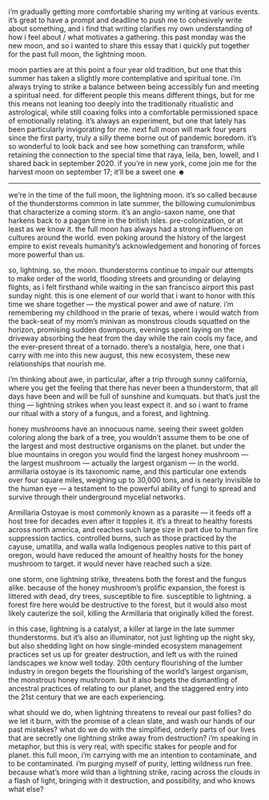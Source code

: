 i’m gradually getting more comfortable sharing my writing at various events. it’s great to have a prompt and deadline to push me to cohesively write about something, and i find that writing clarifies my own understanding of how i feel about / what motivates a gathering. this past monday was the new moon, and so i wanted to share this essay that i quickly put together for the past full moon, the lightning moon.

moon parties are at this point a four year old tradition, but one that this summer has taken a slightly more contemplative and spiritual tone. i’m always trying to strike a balance between being accessibly fun and meeting a spiritual need. for different people this means different things, but for me this means not leaning too deeply into the traditionally ritualistic and astrological, while still coaxing folks into a comfortable permissioned space of emotionally relating. it’s always an experiment, but one that lately has been particularly invigorating for me. next full moon will mark four years since the first party, truly a silly theme borne out of pandemic boredom. it’s so wonderful to look back and see how something can transform, while retaining the connection to the special time that raya, leila, ben, lowell, and I shared back in september 2020. if you’re in new york, come join me for the harvest moon on september 17; it’ll be a sweet one ☻ 

---

we’re in the time of the full moon, the lightning moon. it’s so called because of the thunderstorms common in late summer, the billowing cumulonimbus that characterize a coming storm. it’s an anglo-saxon name, one that harkens back to a pagan time in the british isles. pre-colonization, or at least as we know it. the full moon has always had a strong influence on cultures around the world. even poking around the history of the largest empire to exist reveals humanity’s acknowledgement and honoring of forces more powerful than us.

so, lightning. so, the moon. thunderstorms continue to impair our attempts to make order of the world, flooding streets and grounding or delaying flights, as i felt firsthand while waiting in the san francisco airport this past sunday night. this is one element of our world that i want to honor with this time we share together — the mystical power and awe of nature. i’m remembering my childhood in the prarie of texas, where i would watch from the back-seat of my mom’s minivan as monstrous clouds squatted on the horizon, promising sudden downpours, evenings spent laying on the driveway absorbing the heat from the day while the rain cools my face, and the ever-present threat of a tornado. there’s a nostalgia, here, one that i carry with me into this new august, this new ecosystem, these new relationships that nourish me.

i’m thinking about awe, in particular, after a trip through sunny california, where you get the feeling that there has never been a thunderstorm, that all days have been and will be full of sunshine and kumquats. but that’s just the thing — lightning strikes when you least expect it. and so i want to frame our ritual with a story of a fungus, and a forest, and lightning.

honey mushrooms have an innocuous name. seeing their sweet golden coloring along the bark of a tree, you wouldn’t assume them to be one of the largest and most destructive organisms on the planet. but under the blue mountains in oregon you would find the largest honey mushroom — the largest mushroom — actually the largest organism — in the world. armillaria ostoyae is its taxonomic name, and this particular one extends over four square miles, weighing up to 30,000 tons, and is nearly invisible to the human eye — a testament to the powerful ability of fungi to spread and survive through their underground mycelial networks.

Armillaria Ostoyae is most commonly known as a parasite — it feeds off a host tree for decades even after it topples it. it’s a threat to healthy forests across north america, and reaches such large size in part due to human fire suppression tactics. controlled burns, such as those practiced by the cayuse, umatilla, and walla walla Indigenous peoples native to this part of oregon, would have reduced the amount of healthy hosts for the honey mushroom to target. it would never have reached such a size.

one storm, one lightning strike, threatens both the forest and the fungus alike. because of the honey mushroom’s prolific expansion, the forest is littered with dead, dry trees, susceptible to fire. susceptible to lightning. a forest fire here would be destructive to the forest, but it would also most likely cauterize the soil, killing the Armillaria that originally killed the forest.

in this case, lightning is a catalyst, a killer at large in the late summer thunderstorms. but it’s also an illuminator, not just lighting up the night sky, but also shedding light on how single-minded ecosystem management practices set us up for greater destruction, and left us with the ruined landscapes we know well today. 20th century flourishing of the lumber industry in oregon begets the flourishing of the world’s largest organism, the monstrous honey mushroom. but it also begets the dismantling of ancestral practices of relating to our planet, and the staggered entry into the 21st century that we are each experiencing.

what should we do, when lightning threatens to reveal our past follies? do we let it burn, with the promise of a clean slate, and wash our hands of our past mistakes? what do we do with the simplified, orderly parts of our lives that are secretly one lightning strike away from destruction? i’m speaking in metaphor, but this is very real, with specific stakes for people and for planet. this full moon, i’m carrying with me an intention to contaminate, and to be contaminated. i’m purging myself of purity, letting wildness run free. because what’s more wild than a lightning strike, racing across the clouds in a flash of light, bringing with it destruction, and possibility, and who knows what else?